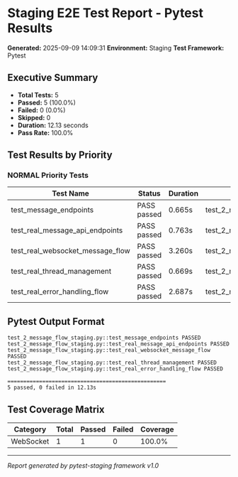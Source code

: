 # Staging E2E Test Report - Pytest Results

**Generated:** 2025-09-09 14:09:31
**Environment:** Staging
**Test Framework:** Pytest

## Executive Summary

- **Total Tests:** 5
- **Passed:** 5 (100.0%)
- **Failed:** 0 (0.0%)
- **Skipped:** 0
- **Duration:** 12.13 seconds
- **Pass Rate:** 100.0%

## Test Results by Priority

### NORMAL Priority Tests

| Test Name | Status | Duration | File |
|-----------|--------|----------|------|
| test_message_endpoints | PASS passed | 0.665s | test_2_message_flow_staging.py |
| test_real_message_api_endpoints | PASS passed | 0.763s | test_2_message_flow_staging.py |
| test_real_websocket_message_flow | PASS passed | 3.260s | test_2_message_flow_staging.py |
| test_real_thread_management | PASS passed | 0.669s | test_2_message_flow_staging.py |
| test_real_error_handling_flow | PASS passed | 2.687s | test_2_message_flow_staging.py |

## Pytest Output Format

```
test_2_message_flow_staging.py::test_message_endpoints PASSED
test_2_message_flow_staging.py::test_real_message_api_endpoints PASSED
test_2_message_flow_staging.py::test_real_websocket_message_flow PASSED
test_2_message_flow_staging.py::test_real_thread_management PASSED
test_2_message_flow_staging.py::test_real_error_handling_flow PASSED

==================================================
5 passed, 0 failed in 12.13s
```

## Test Coverage Matrix

| Category | Total | Passed | Failed | Coverage |
|----------|-------|--------|--------|----------|
| WebSocket | 1 | 1 | 0 | 100.0% |

---
*Report generated by pytest-staging framework v1.0*
